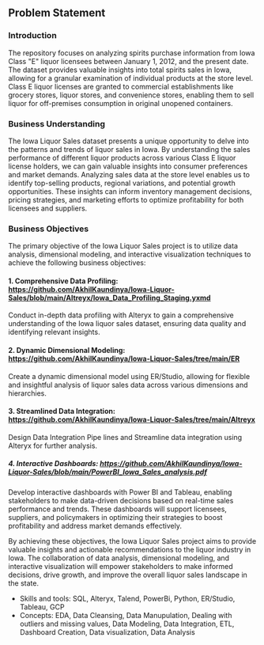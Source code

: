 ## Problem Statement
### Introduction
The repository focuses on analyzing spirits purchase information from Iowa Class "E" liquor licensees between January 1, 2012, and the present date. The dataset provides valuable insights into total spirits sales in Iowa, allowing for a granular examination of individual products at the store level. Class E liquor licenses are granted to commercial establishments like grocery stores, liquor stores, and convenience stores, enabling them to sell liquor for off-premises consumption in original unopened containers.

### Business Understanding
The Iowa Liquor Sales dataset presents a unique opportunity to delve into the patterns and trends of liquor sales in Iowa. By understanding the sales performance of different liquor products across various Class E liquor license holders, we can gain valuable insights into consumer preferences and market demands. Analyzing sales data at the store level enables us to identify top-selling products, regional variations, and potential growth opportunities. These insights can inform inventory management decisions, pricing strategies, and marketing efforts to optimize profitability for both licensees and suppliers.

### Business Objectives
The primary objective of the Iowa Liquor Sales project is to utilize data analysis, dimensional modeling, and interactive visualization techniques to achieve the following business objectives:

#### 1. Comprehensive Data Profiling: https://github.com/AkhilKaundinya/Iowa-Liquor-Sales/blob/main/Altreyx/Iowa_Data_Profiling_Staging.yxmd
Conduct in-depth data profiling with Alteryx to gain a comprehensive understanding of the Iowa liquor sales dataset, ensuring data quality and identifying relevant insights.

#### 2. Dynamic Dimensional Modeling: https://github.com/AkhilKaundinya/Iowa-Liquor-Sales/tree/main/ER
Create a dynamic dimensional model using ER/Studio, allowing for flexible and insightful analysis of liquor sales data across various dimensions and hierarchies.

#### 3. Streamlined Data Integration: https://github.com/AkhilKaundinya/Iowa-Liquor-Sales/tree/main/Altreyx
Design Data Integration Pipe lines and Streamline data integration using Alteryx for further analysis.

##### 4. Interactive Dashboards: https://github.com/AkhilKaundinya/Iowa-Liquor-Sales/blob/main/PowerBI_Iowa_Sales_analysis.pdf
Develop interactive dashboards with Power BI and Tableau, enabling stakeholders to make data-driven decisions based on real-time sales performance and trends. These dashboards will support licensees, suppliers, and policymakers in optimizing their strategies to boost profitability and address market demands effectively.


By achieving these objectives, the Iowa Liquor Sales project aims to provide valuable insights and actionable recommendations to the liquor industry in Iowa. The collaboration of data analysis, dimensional modeling, and interactive visualization will empower stakeholders to make informed decisions, drive growth, and improve the overall liquor sales landscape in the state.

- Skills and tools: SQL, Alteryx, Talend, PowerBi, Python, ER/Studio, Tableau, GCP
- Concepts: EDA, Data Cleansing, Data Manupulation, Dealing with outliers and missing values, Data Modeling, Data Integration, ETL, Dashboard Creation, Data visualization, Data Analysis

